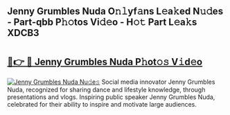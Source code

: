 ## Jenny Grumbles Nuda O𝚗𝚕yf𝚊ns L𝚎a𝚔ed N𝚞𝚍es - Part-qbb P𝚑𝚘tos Vi𝚍𝚎o - H𝚘𝚝 Part L𝚎a𝚔s XDCB3

# <h2><a href="http://kfcl7x.oniu.top/?m=Jenny+Grumbles+Nuda">🔗👉 🔴 Jenny Grumbles Nuda P𝚑ot𝚘𝚜 V𝚒d𝚎o</a></h2>

[![Jenny Grumbles Nuda Nu𝚍e𝚜](https://i.imgur.com/0qMVB7G.gif)](http://kfcl7x.oniu.top/?m=Jenny+Grumbles+Nuda)
Social media innovator Jenny Grumbles Nuda, recognized for sharing dance and lifestyle knowledge, through presentations and vlogs. Inspiring public speaker Jenny Grumbles Nuda, celebrated for their ability to inspire and motivate large audiences.  
